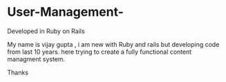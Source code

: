 # User-Management-
Developed in Ruby on Rails

My name is vijay gupta , i am new with Ruby and rails but developing code from last 10 years. here trying to create a fully functional content managment system.

Thanks
